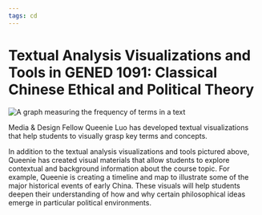 ```yaml
---
tags: cd
---
```


# Textual Analysis Visualizations and Tools in GENED 1091: Classical Chinese Ethical and Political Theory 

![A graph measuring the frequency of terms in a text](https://files.slack.com/files-pri/T0HTW3H0V-F02R3KHMYLR/screen_shot_2021-12-14_at_2.29.46_pm.png?pub_secret=1c7a24eb70)

Media & Design Fellow Queenie Luo has developed textual visualizations that help students to visually grasp key terms and concepts. 

In addition to the textual analysis visualizations and tools pictured above, Queenie has created visual materials that allow students to explore contextual and background information about the course topic. For example, Queenie is creating a timeline and map to illustrate some of the major historical events of early China. These visuals will help students deepen their understanding of how and why certain philosophical ideas emerge in particular political environments.